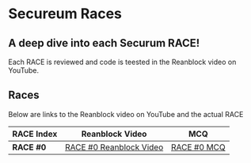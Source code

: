# Secureum Races 

## A deep dive into each Securum RACE!

Each RACE is reviewed and code is teested in the Reanblock video on YouTube.

## Races

Below are links to the Reanblock video on YouTube and the actual RACE

| RACE Index  | Reanblock Video | MCQ |
|---------|------------|----------|
|**RACE #0**|[RACE #0 Reanblock Video]()|[RACE #0 MCQ](https://ventral.digital/posts/2021/11/7/secureum-bootcamp-security-pitfalls-amp-best-practices-101-quiz/)|